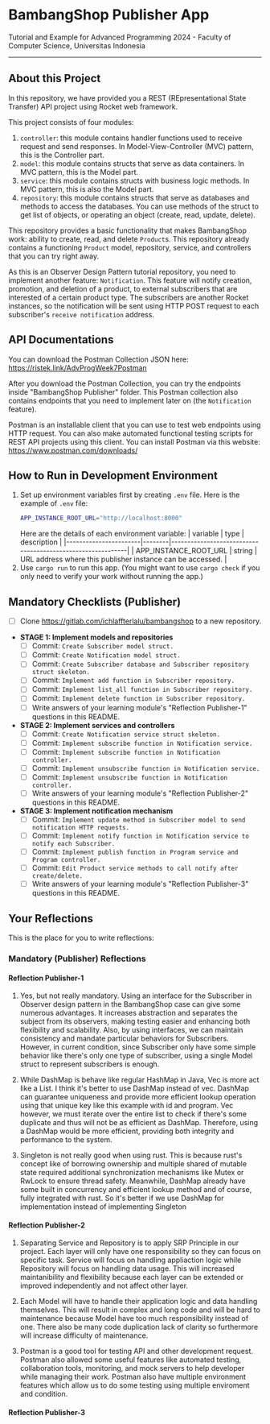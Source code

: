  # BambangShop Publisher App
Tutorial and Example for Advanced Programming 2024 - Faculty of Computer Science, Universitas Indonesia

---

## About this Project
In this repository, we have provided you a REST (REpresentational State Transfer) API project using Rocket web framework.

This project consists of four modules:
1.  `controller`: this module contains handler functions used to receive request and send responses.
    In Model-View-Controller (MVC) pattern, this is the Controller part.
2.  `model`: this module contains structs that serve as data containers.
    In MVC pattern, this is the Model part.
3.  `service`: this module contains structs with business logic methods.
    In MVC pattern, this is also the Model part.
4.  `repository`: this module contains structs that serve as databases and methods to access the databases.
    You can use methods of the struct to get list of objects, or operating an object (create, read, update, delete).

This repository provides a basic functionality that makes BambangShop work: ability to create, read, and delete `Product`s.
This repository already contains a functioning `Product` model, repository, service, and controllers that you can try right away.

As this is an Observer Design Pattern tutorial repository, you need to implement another feature: `Notification`.
This feature will notify creation, promotion, and deletion of a product, to external subscribers that are interested of a certain product type.
The subscribers are another Rocket instances, so the notification will be sent using HTTP POST request to each subscriber's `receive notification` address.

## API Documentations

You can download the Postman Collection JSON here: https://ristek.link/AdvProgWeek7Postman

After you download the Postman Collection, you can try the endpoints inside "BambangShop Publisher" folder.
This Postman collection also contains endpoints that you need to implement later on (the `Notification` feature).

Postman is an installable client that you can use to test web endpoints using HTTP request.
You can also make automated functional testing scripts for REST API projects using this client.
You can install Postman via this website: https://www.postman.com/downloads/

## How to Run in Development Environment
1.  Set up environment variables first by creating `.env` file.
    Here is the example of `.env` file:
    ```bash
    APP_INSTANCE_ROOT_URL="http://localhost:8000"
    ```
    Here are the details of each environment variable:
    | variable              | type   | description                                                |
    |-----------------------|--------|------------------------------------------------------------|
    | APP_INSTANCE_ROOT_URL | string | URL address where this publisher instance can be accessed. |
2.  Use `cargo run` to run this app.
    (You might want to use `cargo check` if you only need to verify your work without running the app.)

## Mandatory Checklists (Publisher)
-   [ ] Clone https://gitlab.com/ichlaffterlalu/bambangshop to a new repository.
-   **STAGE 1: Implement models and repositories**
    -   [ ] Commit: `Create Subscriber model struct.`
    -   [ ] Commit: `Create Notification model struct.`
    -   [ ] Commit: `Create Subscriber database and Subscriber repository struct skeleton.`
    -   [ ] Commit: `Implement add function in Subscriber repository.`
    -   [ ] Commit: `Implement list_all function in Subscriber repository.`
    -   [ ] Commit: `Implement delete function in Subscriber repository.`
    -   [ ] Write answers of your learning module's "Reflection Publisher-1" questions in this README.
-   **STAGE 2: Implement services and controllers**
    -   [ ] Commit: `Create Notification service struct skeleton.`
    -   [ ] Commit: `Implement subscribe function in Notification service.`
    -   [ ] Commit: `Implement subscribe function in Notification controller.`
    -   [ ] Commit: `Implement unsubscribe function in Notification service.`
    -   [ ] Commit: `Implement unsubscribe function in Notification controller.`
    -   [ ] Write answers of your learning module's "Reflection Publisher-2" questions in this README.
-   **STAGE 3: Implement notification mechanism**
    -   [ ] Commit: `Implement update method in Subscriber model to send notification HTTP requests.`
    -   [ ] Commit: `Implement notify function in Notification service to notify each Subscriber.`
    -   [ ] Commit: `Implement publish function in Program service and Program controller.`
    -   [ ] Commit: `Edit Product service methods to call notify after create/delete.`
    -   [ ] Write answers of your learning module's "Reflection Publisher-3" questions in this README.

## Your Reflections
This is the place for you to write reflections:

### Mandatory (Publisher) Reflections

#### Reflection Publisher-1
1. Yes, but not really mandatory. Using an interface for the Subscriber in Observer design pattern in the BambangShop case can give some numerous advantages. It increases abstraction and separates the subject from its observers, making testing easier and enhancing both flexibility and scalability. Also, by using interfaces, we can maintain consistency and mandate particular behaviors for Subscribers. However, in current condition, since Subscriber only have some simple behavior like there's only one type of subscriber, using a single Model struct to represent subscribers is enough.

2. While DashMap is behave like regular HashMap in Java, Vec is more act like a List. I think it's better to use DashMap instead of vec. DashMap can guarantee uniqueness and provide more efficient lookup operation using that unique key like this example with id and program. Vec however, we must iterate over the entire list to check if there's some duplicate and thus will not be as efficient as DashMap. Therefore, using a DashMap would be more efficient, providing both integrity and performance to the system.

3. Singleton is not really good when using rust. This is because rust's concept like of borrowing ownership and multiple shared of mutable state required additional synchronization mechanisms like Mutex or RwLock to ensure thread safety. Meanwhile, DashMap already have some built in concurrency and efficient lookup method and of course, fully integrated with rust. So it's better if we use DashMap for implementation instead of implementing Singleton

#### Reflection Publisher-2
1. Separating Service and Repository is to apply SRP Principle in our project. Each layer will only have one responsibility so they can focus on specific task. Service will focus on handling appliaction logic while Repository will focus on handling data usage. This will increased maintanibility and flexibility because each layer can be extended or improved independently and not affect other layer.

2. Each Model will have to handle their application logic and data handling themselves. This will result in complex and long code and will be hard to maintenance because Model have too much responsibility instead of one. There also be many code duplication lack of clarity so furthermore will increase difficulty of maintenance.

3. Postman is a good tool for testing API and other development request. Postman also allowed some useful features like automated testing, collaboration tools, monitoring, and mock servers to help developer while managing their work. Postman also have multiple environment features which allow us to do some testing using multiple enviroment and condition. 

#### Reflection Publisher-3
